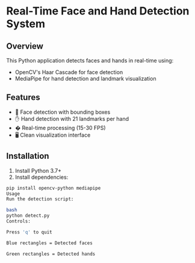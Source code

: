 # Real-Time Face and Hand Detection System

## Overview
This Python application detects faces and hands in real-time using:
- OpenCV's Haar Cascade for face detection
- MediaPipe for hand detection and landmark visualization

## Features
- 👥 Face detection with bounding boxes
- ✋ Hand detection with 21 landmarks per hand
- � Real-time processing (15-30 FPS)
- 🖥️ Clean visualization interface

## Installation
1. Install Python 3.7+
2. Install dependencies:
```bash
pip install opencv-python mediapipe
Usage
Run the detection script:

bash
python detect.py
Controls:

Press 'q' to quit

Blue rectangles = Detected faces

Green rectangles = Detected hands
